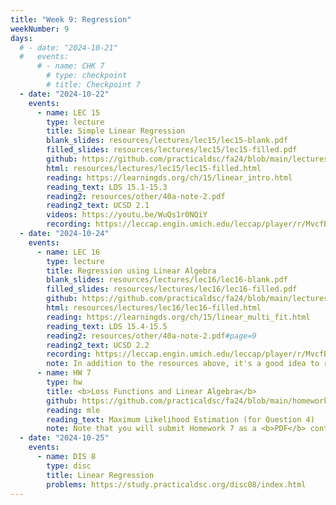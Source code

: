 ```yaml
---
title: "Week 9: Regression"
weekNumber: 9
days:
  # - date: "2024-10-21"
  #   events:
      # - name: CHK 7
        # type: checkpoint
        # title: Checkpoint 7
  - date: "2024-10-22"
    events:
      - name: LEC 15
        type: lecture
        title: Simple Linear Regression
        blank_slides: resources/lectures/lec15/lec15-blank.pdf
        filled_slides: resources/lectures/lec15/lec15-filled.pdf
        github: https://github.com/practicaldsc/fa24/blob/main/lectures/lec15/
        html: resources/lectures/lec15/lec15-filled.html
        reading: https://learningds.org/ch/15/linear_intro.html
        reading_text: LDS 15.1-15.3
        reading2: resources/other/40a-note-2.pdf
        reading2_text: UCSD 2.1
        videos: https://youtu.be/WuQs1r0NQiY
        recording: https://leccap.engin.umich.edu/leccap/player/r/MvcfB9
  - date: "2024-10-24"
    events:
      - name: LEC 16
        type: lecture
        title: Regression using Linear Algebra
        blank_slides: resources/lectures/lec16/lec16-blank.pdf
        filled_slides: resources/lectures/lec16/lec16-filled.pdf
        github: https://github.com/practicaldsc/fa24/blob/main/lectures/lec16/
        html: resources/lectures/lec16/lec16-filled.html 
        reading: https://learningds.org/ch/15/linear_multi_fit.html
        reading_text: LDS 15.4-15.5
        reading2: resources/other/40a-note-2.pdf#page=9
        reading2_text: UCSD 2.2
        recording: https://leccap.engin.umich.edu/leccap/player/r/MvcfB9
        note: In addition to the resources above, it's a good idea to review Linear Algebra Review for Data Science (<a href="lin-alg">LARDS</a>), Section 8, titled <i><a href="lin-alg#projecting-onto-the-span-of-multiple-vectors-again">Projecting onto the span of multiple vectors, again</a></i>.
      - name: HW 7
        type: hw
        title: <b>Loss Functions and Linear Algebra</b>
        github: https://github.com/practicaldsc/fa24/blob/main/homeworks/hw07/hw07.ipynb
        reading: mle
        reading_text: Maximum Likelihood Estimation (for Question 4)
        note: Note that you will submit Homework 7 as a <b>PDF</b> containing your answers to math questions – you will not submit any code!
  - date: "2024-10-25"
    events:
      - name: DIS 8
        type: disc
        title: Linear Regression
        problems: https://study.practicaldsc.org/disc08/index.html
---
```

